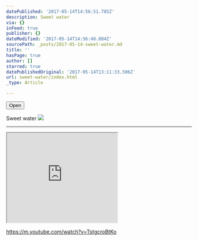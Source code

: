 ```yaml
---
datePublished: '2017-05-14T14:56:51.785Z'
description: Sweet water
via: {}
inFeed: true
publisher: {}
dateModified: '2017-05-14T14:56:48.084Z'
sourcePath: _posts/2017-05-14-sweet-water.md
title: ''
hasPage: true
author: []
starred: true
datePublishedOriginal: '2017-05-14T13:11:33.506Z'
url: sweet-water/index.html
_type: Article

---
```

<button data-role="cta" style="">Open</button>

Sweet water
![](https://s3-us-west-2.amazonaws.com/the-grid-img/p/104ce37ef85337be0642a3ae62ee0986afa33269.jpg)

---

<iframe src="https://the-grid.github.io/ed-userhtml/?g=eJwDAAAAAAE" height="244" style=""></iframe>

https://m.youtube.com/watch?v=TstgcroBtKo